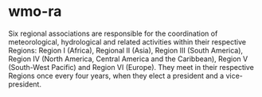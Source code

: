 wmo-ra
======

Six regional associations are responsible for the coordination of meteorological, hydrological and related activities within their respective Regions: Region I (Africa), Regional II (Asia), Region III (South America), Region IV (North America, Central America and the Caribbean), Region V (South-West Pacific) and Region VI (Europe). They meet in their respective Regions once every four years, when they elect a president and a vice-president. 
